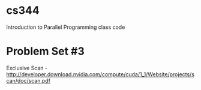 cs344
=====

Introduction to Parallel Programming class code

# Problem Set #3

Exclusive Scan - http://developer.download.nvidia.com/compute/cuda/1_1/Website/projects/scan/doc/scan.pdf
